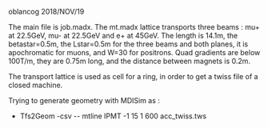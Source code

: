 oblancog 2018/NOV/19

The main file is job.madx. The mt.madx lattice transports three beams : mu+ at 22.5GeV, mu- at 22.5GeV and e+ at 45GeV.
The length is 14.1m, the betastar=0.5m, the Lstar=0.5m for the three beams and both planes, it is apochromatic for muons, and W=30 for positrons.
Quad gradients are below 100T/m, they are 0.75m long, and the distance between magnets is 0.2m.

The transport lattice is used as cell for a ring, in order to get a twiss file of a closed machine.

Trying to generate geometry with MDISim as :
*  Tfs2Geom -csv -- mtline IPMT -1 15 1 600 acc_twiss.tws


